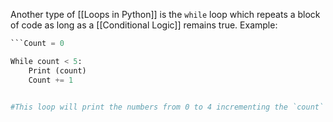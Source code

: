 Another type of [[Loops in Python]]  is the `while` loop which repeats a block of code as long as a [[Conditional Logic]] remains true. Example:


```python
```Count = 0

While count < 5:
    Print (count)
    Count += 1


#This loop will print the numbers from 0 to 4 incrementing the `count` variable by 1 in each iteration.